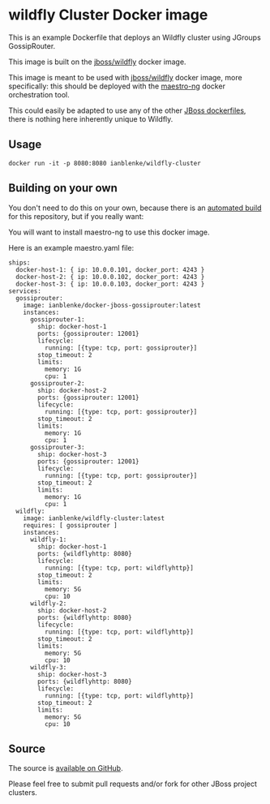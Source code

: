 # wildfly Cluster Docker image

This is an example Dockerfile that deploys an Wildfly cluster using JGroups GossipRouter.

This image is built on the [jboss/wildfly](https://registry.hub.docker.com/u/jboss/wildfly/) docker image.

This image is meant to be used with [jboss/wildfly](https://registry.hub.docker.com/u/ianblenke/docker-jboss-gossiprouter/) docker image, more specifically: this should be deployed with the [maestro-ng](https://github.com/signalfuse/maestro-ng) docker orchestration tool.

This could easily be adapted to use any of the other [JBoss dockerfiles](https://github.com/jboss/dockerfiles/), there is nothing here inherently unique to Wildfly.

## Usage

    docker run -it -p 8080:8080 ianblenke/wildfly-cluster

## Building on your own

You don't need to do this on your own, because there is an [automated build](https://registry.hub.docker.com/u/ianblenke/wildfly-cluster/) for this repository, but if you really want:

You will want to install maestro-ng to use this docker image.

Here is an example maestro.yaml file:
```
ships:
  docker-host-1: { ip: 10.0.0.101, docker_port: 4243 }
  docker-host-2: { ip: 10.0.0.102, docker_port: 4243 }
  docker-host-3: { ip: 10.0.0.103, docker_port: 4243 }
services:
  gossiprouter:
    image: ianblenke/docker-jboss-gossiprouter:latest
    instances:
      gossiprouter-1:
        ship: docker-host-1
        ports: {gossiprouter: 12001}
        lifecycle:
          running: [{type: tcp, port: gossiprouter}]
        stop_timeout: 2
        limits:
          memory: 1G
          cpu: 1
      gossiprouter-2:
        ship: docker-host-2
        ports: {gossiprouter: 12001}
        lifecycle:
          running: [{type: tcp, port: gossiprouter}]
        stop_timeout: 2
        limits:
          memory: 1G
          cpu: 1
      gossiprouter-3:
        ship: docker-host-3
        ports: {gossiprouter: 12001}
        lifecycle:
          running: [{type: tcp, port: gossiprouter}]
        stop_timeout: 2
        limits:
          memory: 1G
          cpu: 1
  wildfly:
    image: ianblenke/wildfly-cluster:latest
    requires: [ gossiprouter ]
    instances:
      wildfly-1:
        ship: docker-host-1
        ports: {wildflyhttp: 8080}
        lifecycle:
          running: [{type: tcp, port: wildflyhttp}]
        stop_timeout: 2
        limits:
          memory: 5G
          cpu: 10
      wildfly-2:
        ship: docker-host-2
        ports: {wildflyhttp: 8080}
        lifecycle:
          running: [{type: tcp, port: wildflyhttp}]
        stop_timeout: 2
        limits:
          memory: 5G
          cpu: 10
      wildfly-3:
        ship: docker-host-3
        ports: {wildflyhttp: 8080}
        lifecycle:
          running: [{type: tcp, port: wildflyhttp}]
        stop_timeout: 2
        limits:
          memory: 5G
          cpu: 10
```

## Source

The source is [available on GitHub](https://github.com/ianblenke/docker-wildfly-cluster/).

Please feel free to submit pull requests and/or fork for other JBoss project clusters.

